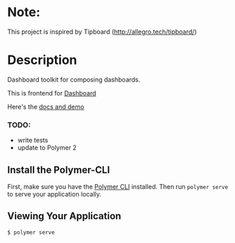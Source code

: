 # Note:

This project is inspired by Tipboard (http://allegro.tech/tipboard/)


# Description

Dashboard toolkit for composing dashboards.

This is frontend for [Dashboard](https://github.com/xliiv/dashboard)

Here's the [docs and demo](https://docs.d45hb04rd.space/components/dashboard-toolkit/)


### TODO:

* write tests
* update to Polymer 2


## Install the Polymer-CLI

First, make sure you have the [Polymer CLI](https://www.npmjs.com/package/polymer-cli) installed. Then run `polymer serve` to serve your application locally.

## Viewing Your Application

```
$ polymer serve
```
